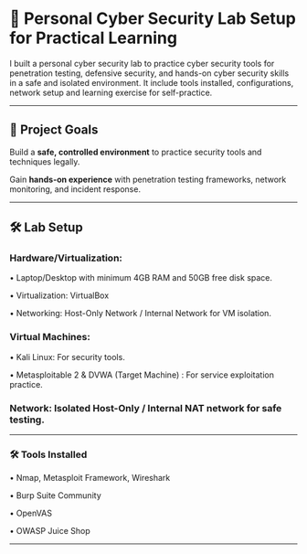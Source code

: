 # 📌 Personal Cyber Security Lab Setup for Practical Learning

I built a personal cyber security lab to practice cyber security tools for penetration testing, defensive security, and hands-on cyber security skills in a safe and isolated environment. It include tools installed, configurations, network setup and learning exercise for self-practice.

---

## 🎯 Project Goals

Build a **safe, controlled environment** to practice security tools and techniques legally.

Gain **hands-on experience** with penetration testing frameworks, network monitoring, and incident response.


---

## 🛠️ Lab Setup 

### Hardware/Virtualization:

• Laptop/Desktop with minimum 4GB RAM and 50GB free disk space.

• Virtualization: VirtualBox 

• Networking: Host-Only Network / Internal Network for VM isolation.

### Virtual Machines:

• Kali Linux: For security tools.

• Metasploitable 2 & DVWA (Target Machine) : For service exploitation practice.



### Network: Isolated Host-Only / Internal NAT network for safe testing.

---

### 🛠️ Tools Installed

• Nmap, Metasploit Framework, Wireshark 

• Burp Suite Community

• OpenVAS

• OWASP Juice Shop

---




